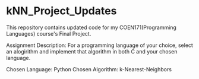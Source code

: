 # kNN_Project_Updates

This repository contains updated code for my COEN171(Programming Languages) course's Final Project. 

Assignment Description: For a programming language of your choice, select an alogirithm and implement that algorithm in both C and your chosen language.

Chosen Language: Python
Chosen Algorithm: k-Nearest-Neighbors

